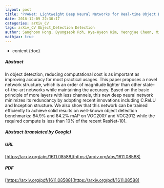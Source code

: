 ```yaml
---
layout: post
title: "PVANet: Lightweight Deep Neural Networks for Real-time Object Detection"
date: 2016-12-09 22:30:17
categories: arXiv_CV
tags: arXiv_CV Object_Detection Detection
author: Sanghoon Hong, Byungseok Roh, Kye-Hyeon Kim, Yeongjae Cheon, Minje Park
mathjax: true
---
```


* content
{:toc}

##### Abstract
In object detection, reducing computational cost is as important as improving accuracy for most practical usages. This paper proposes a novel network structure, which is an order of magnitude lighter than other state-of-the-art networks while maintaining the accuracy. Based on the basic principle of more layers with less channels, this new deep neural network minimizes its redundancy by adopting recent innovations including C.ReLU and Inception structure. We also show that this network can be trained efficiently to achieve solid results on well-known object detection benchmarks: 84.9% and 84.2% mAP on VOC2007 and VOC2012 while the required compute is less than 10% of the recent ResNet-101.

##### Abstract (translated by Google)


##### URL
[https://arxiv.org/abs/1611.08588](https://arxiv.org/abs/1611.08588)

##### PDF
[https://arxiv.org/pdf/1611.08588](https://arxiv.org/pdf/1611.08588)

